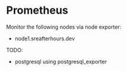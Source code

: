
# Prometheus

Monitor the following nodes via node exporter:

- node1.sreafterhours.dev

TODO:

- postgresql using postgresql_exporter
